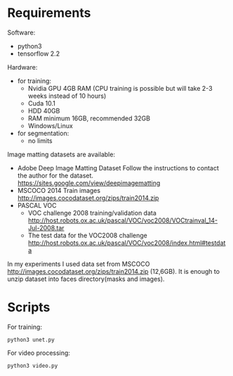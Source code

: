 # Requirements

Software:
* python3
* tensorflow 2.2

Hardware:
* for training:
  * Nvidia GPU 4GB RAM (CPU training is possible but will take 2-3 weeks instead of 10 hours)
  * Cuda 10.1
  * HDD 40GB
  * RAM minimum 16GB, recommended 32GB
  * Windows/Linux
* for segmentation:
  * no limits

Image matting datasets are available:
* Adobe Deep Image Matting Dataset Follow the instructions to contact the author for the dataset. https://sites.google.com/view/deepimagematting
* MSCOCO 2014 Train images http://images.cocodataset.org/zips/train2014.zip
* PASCAL VOC 
  * VOC challenge 2008 training/validation data http://host.robots.ox.ac.uk/pascal/VOC/voc2008/VOCtrainval_14-Jul-2008.tar
  * The test data for the VOC2008 challenge http://host.robots.ox.ac.uk/pascal/VOC/voc2008/index.html#testdata
  
In my experiments I used data set from MSCOCO http://images.cocodataset.org/zips/train2014.zip (12,6GB). It is enough to unzip dataset into faces directory(masks and images).

# Scripts

For training:
```
python3 unet.py
```

For video processing:
```
python3 video.py
```
